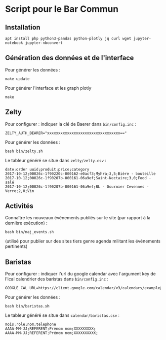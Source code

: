 # Script pour le Bar Commun

## Installation

    apt install php python3-pandas python-plotly jq curl wget jupyter-notebook jupyter-nbconvert

## Génération des données et de l'interface

Pour générer les données :

    make update

Pour générer l'interface et les graph plotly

    make

## Zelty

Pour configurer : indiquer la clé de Baerer dans `bin/config.inc` :

    ZELTY_AUTH_BEARER="xxxxxxxxxxxxxxxxxxxxxxxxxxxxxxxxx=="

Pour générer les données :

    bash bin/zelty.sh

Le tableur généré se situe dans `zelty/zelty.csv` :

    date;order uuid;produit;price;category
    2017-10-12;00026c-1f90220c-000162-e0acf3;Myhra;3,5;Bière - bouteille
    2017-10-12;00026c-1f90207b-000161-06a9ef;Saint-Nectaire;3,0;Food - salé
    2017-10-12;00026c-1f90207b-000161-06a9ef;BL - Gournier Cevennes - Verre;2,0;Vin

## Activités

Connaître les nouveaux évènements publiés sur le site (par rapport à la dernière exécution) :

    bash bin/maj_events.sh

(utilisé pour publier sur des sites tiers genre agenda militant les évènements pertinents)

## Baristas

Pour configurer : indiquer l'url du google calendar avec l'argument key de l'ical calendrier des baristas dans `bin/config.inc` :

    GOOGLE_CAL_URL=https://client.google.com/calendar/v3/calendars/example@example.org/events&key=KEY

Pour générer les données :

    bash bin/baristas.sh

Le tableur généré se situe dans `calendar/baristas.csv` :

    mois;role;nom;telephone
    AAAA-MM-JJ;REFERENT;Prénom nom;XXXXXXXXX;
    AAAA-MM-JJ;REFERENT;Prénom nom;XXXXXXXXXX;
